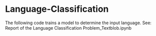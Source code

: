 # Language-Classification
The following code trains a model to determine the input language.
See: Report of the Language Classification Problem_Textblob.ipynb
